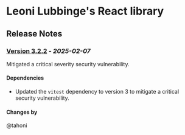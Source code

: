 # Leoni Lubbinge's React library
## Release Notes

### [Version 3.2.2](https://github.com/tahoni/template-react/releases/tag/version-3.2.1) - _2025-02-07_
Mitigated a critical severity security vulnerability.<br/>

#### Dependencies
- Updated the `vitest` dependency to version 3 to mitigate a critical security vulnerability.

#### Changes by
@tahoni
